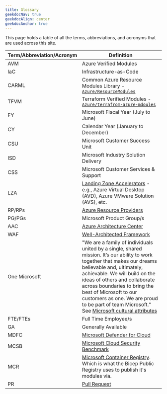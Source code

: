 ```yaml
---
title: Glossary
geekdocNav: true
geekdocAlign: center
geekdocAnchor: true
---
```


This page holds a table of all the terms, abbreviations, and acronyms that are used across this site.

| Term/Abbreviation/Acronym | Definition                                                                                                                                                                                                                                                                                                                                                                                                                               |
| ------------------------- | ---------------------------------------------------------------------------------------------------------------------------------------------------------------------------------------------------------------------------------------------------------------------------------------------------------------------------------------------------------------------------------------------------------------------------------------- |
| AVM                       | Azure Verified Modules                                                                                                                                                                                                                                                                                                                                                                                                                   |
| IaC                       | Infrastructure-as-Code                                                                                                                                                                                                                                                                                                                                                                                                                   |
| CARML                     | Common Azure Resource Modules Library - [`Azure/ResourceModules`](https://github.com/azure/resourcemodules)                                                                                                                                                                                                                                                                                                                               |
| TFVM                      | Terraform Verified Modules - [`Azure/terrafrom-azure-mdoules`](https://github.com/Azure/terraform-azure-modules)                                                                                                                                                                                                                                                                                                                         |
| FY                        | Microsoft Fiscal Year (July to June)                                                                                                                                                                                                                                                                                                                                                                                                     |
| CY                        | Calendar Year (January to December)                                                                                                                                                                                                                                                                                                                                                                                                      |
| CSU                       | Microsoft Customer Success Unit                                                                                                                                                                                                                                                                                                                                                                                                          |
| ISD                       | Microsoft Industry Solution Delivery                                                                                                                                                                                                                                                                                                                                                                                                     |
| CSS                       | Microsoft Customer Services & Support                                                                                                                                                                                                                                                                                                                                                                                                    |
| LZA                       | [Landing Zone Accelerators](https://aka.ms/alz/aac#application) - e.g., Azure Virtual Desktop (AVD), Azure VMware Solution (AVS), etc.                                                                                                                                                                                                                                                                                                   |
| RP/RPs                    | [Azure Resource Providers](https://learn.microsoft.com/azure/azure-resource-manager/management/resource-providers-and-types)                                                                                                                                                                                                                                                                                                            |
| PG/PGs                    | Microsoft Product Group/s                                                                                                                                                                                                                                                                                                                                                                                                                |
| AAC                       | [Azure Architecture Center](https://learn.microsoft.com/azure/architecture/)                                                                                                                                                                                                                                                                                                                                                             |
| WAF                       | [Well-Architected Framework](https://learn.microsoft.com/azure/well-architected/)                                                                                                                                                                                                                                                                                                                                                        |
| One Microsoft             | "We are a family of individuals united by a single, shared mission. It’s our ability to work together that makes our dreams believable and, ultimately, achievable. We will build on the ideas of others and collaborate across boundaries to bring the best of Microsoft to our customers as one. We are proud to be part of team Microsoft." <br> See [Microsoft cultural attributes](https://careers.microsoft.com/v2/global/culture) |
| FTE/FTEs                  | Full Time Employee/s                                                                                                                                                                                                                                                                                                                                                                                                                     |
| GA                        | Generally Available                                                                                                                                                                                                                                                                                                                                                                                                                      |
| MDFC                      | [Microsoft Defender for Cloud](https://learn.microsoft.com/azure/defender-for-cloud/defender-for-cloud-introduction)                                                                                                                                                                                                                                                                                                                     |
| MCSB                      | [Microsoft Cloud Security Benchmark](https://learn.microsoft.com/security/benchmark/azure/introduction)                                                                                                                                                                                                                                                                                                                                  |
| MCR                       | [Microsoft Container Registry](https://github.com/microsoft/containerregistry). Which is what the Bicep Public Registry uses to publish it's modules via.                                                                                                                                                                                                                                                                                |
| PR                        | [Pull Request](https://docs.github.com/pull-requests/collaborating-with-pull-requests/proposing-changes-to-your-work-with-pull-requests/about-pull-requests)                                                                                                                                                                                                                                                                             |
